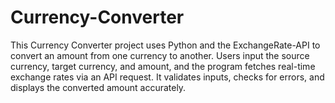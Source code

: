 # Currency-Converter
This Currency Converter project uses Python and the ExchangeRate-API to convert an amount from one currency to another. Users input the source currency, target currency, and amount, and the program fetches real-time exchange rates via an API request. It validates inputs, checks for errors, and displays the converted amount accurately.
